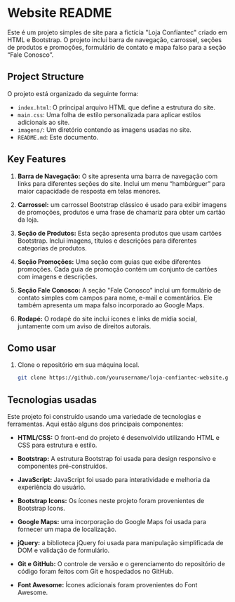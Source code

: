 # Website README

Este é um projeto simples de site para a fictícia "Loja Confiantec" criado em HTML e Bootstrap. O projeto inclui barra de navegação, carrossel, seções de produtos e promoções, formulário de contato e mapa falso para a seção “Fale Conosco”.

## Project Structure

O projeto está organizado da seguinte forma:

- `index.html`: O principal arquivo HTML que define a estrutura do site.
- `main.css`: Uma folha de estilo personalizada para aplicar estilos adicionais ao site.
- `imagens/`: Um diretório contendo as imagens usadas no site.
- `README.md`: Este documento.

## Key Features

1. **Barra de Navegação:** O site apresenta uma barra de navegação com links para diferentes seções do site. Inclui um menu “hambúrguer” para maior capacidade de resposta em telas menores.

2. **Carrossel:** um carrossel Bootstrap clássico é usado para exibir imagens de promoções, produtos e uma frase de chamariz para obter um cartão da loja.

3. **Seção de Produtos:** Esta seção apresenta produtos que usam cartões Bootstrap. Inclui imagens, títulos e descrições para diferentes categorias de produtos.

4. **Seção Promoções:** Uma seção com guias que exibe diferentes promoções. Cada guia de promoção contém um conjunto de cartões com imagens e descrições.

5. **Seção Fale Conosco:** A seção "Fale Conosco" inclui um formulário de contato simples com campos para nome, e-mail e comentários. Ele também apresenta um mapa falso incorporado ao Google Maps.

6. **Rodapé:** O rodapé do site inclui ícones e links de mídia social, juntamente com um aviso de direitos autorais.

## Como usar

1. Clone o repositório em sua máquina local.

   ```bash
   git clone https://github.com/yourusername/loja-confiantec-website.git


## Tecnologias usadas

Este projeto foi construído usando uma variedade de tecnologias e ferramentas. Aqui estão alguns dos principais componentes:

- **HTML/CSS:** O front-end do projeto é desenvolvido utilizando HTML e CSS para estrutura e estilo.

- **Bootstrap:** A estrutura Bootstrap foi usada para design responsivo e componentes pré-construídos.

- **JavaScript:** JavaScript foi usado para interatividade e melhoria da experiência do usuário.

- **Bootstrap Icons:** Os ícones neste projeto foram provenientes de Bootstrap Icons.

- **Google Maps:** uma incorporação do Google Maps foi usada para fornecer um mapa de localização.

- **jQuery:** a biblioteca jQuery foi usada para manipulação simplificada de DOM e validação de formulário.

- **Git e GitHub:** O controle de versão e o gerenciamento do repositório de código foram feitos com Git e hospedados no GitHub.

- **Font Awesome:** Ícones adicionais foram provenientes do Font Awesome.
